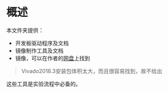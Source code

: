 # 概述

本文件夹提供：

- 开发板驱动程序及文档
- 镜像制作工具及文档
- 镜像，可以在作者的[网盘](https://drive.google.com/file/d/1gwUmvS4tBEynmS1qY-NX2qPXZY4Bfpcp/view?usp=sharing)上找到

> Vivado2018.3安装包体积太大，而且很容易找到，故不给出

这些工具是实验流程中必备的。
